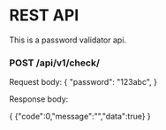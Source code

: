 # REST API
This is a password validator api.

### POST /api/v1/check/
Request body:
{
	"password": "123abc",
}

Response body:

{
    {"code":0,"message":"","data":true}
}




